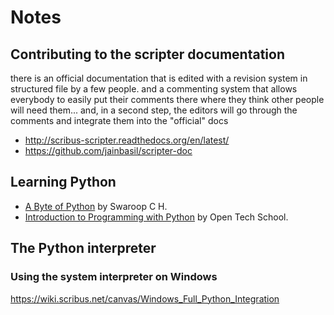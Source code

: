 # Notes

## Contributing to the scripter documentation
there is an official documentation that is edited with a revision system in structured file by a few people. and a commenting system that allows everybody to easily put their comments there where they think other people will need them...
and, in a second step, the editors will go through the comments and integrate them into the "official" docs

- http://scribus-scripter.readthedocs.org/en/latest/
- https://github.com/jainbasil/scripter-doc

## Learning Python

- [A Byte of Python](http://www.swaroopch.com/notes/python/) by Swaroop C H.
- [Introduction to Programming with Python](http://opentechschool.github.io/python-beginners/en/index.html) by Open Tech School.

## The Python interpreter

### Using the system interpreter on Windows

https://wiki.scribus.net/canvas/Windows_Full_Python_Integration
